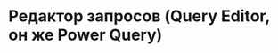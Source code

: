 <div id="редактор-запросов-query-editor-он-же-power-query"
class="section level1">

Редактор запросов (Query Editor, он же Power Query)
===================================================


